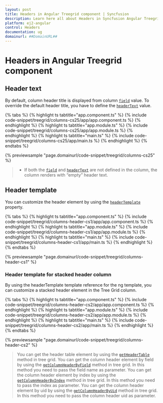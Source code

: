 ```yaml
---
layout: post
title: Headers in Angular Treegrid component | Syncfusion
description: Learn here all about Headers in Syncfusion Angular Treegrid component of Syncfusion Essential JS 2 and more.
platform: ej2-angular
control: Headers 
documentation: ug
domainurl: ##DomainURL##
---
```


# Headers in Angular Treegrid component

## Header text

By default, column header title is displayed from column [`field`](https://ej2.syncfusion.com/angular/documentation/api/treegrid/column#field) value. To override the default header title, you have to define the [`headerText`](https://ej2.syncfusion.com/angular/documentation/api/treegrid/column#headertext) value.

{% tabs %}
{% highlight ts tabtitle="app.component.ts" %}
{% include code-snippet/treegrid/columns-cs25/app/app.component.ts %}
{% endhighlight %}
{% highlight ts tabtitle="app.module.ts" %}
{% include code-snippet/treegrid/columns-cs25/app/app.module.ts %}
{% endhighlight %}
{% highlight ts tabtitle="main.ts" %}
{% include code-snippet/treegrid/columns-cs25/app/main.ts %}
{% endhighlight %}
{% endtabs %}
  
{% previewsample "page.domainurl/code-snippet/treegrid/columns-cs25" %}

> * If both the [`field`](https://ej2.syncfusion.com/angular/documentation/api/treegrid/column#field) and [`headerText`](https://ej2.syncfusion.com/angular/documentation/api/treegrid/column#headertext) are not defined in the column, the column renders with “empty” header text.

## Header template

You can customize the header element by using the [`headerTemplate`](https://ej2.syncfusion.com/angular/documentation/api/treegrid/column#headerTemplate) property.

{% tabs %}
{% highlight ts tabtitle="app.component.ts" %}
{% include code-snippet/treegrid/columns-header-cs1/app/app.component.ts %}
{% endhighlight %}
{% highlight ts tabtitle="app.module.ts" %}
{% include code-snippet/treegrid/columns-header-cs1/app/app.module.ts %}
{% endhighlight %}
{% highlight ts tabtitle="main.ts" %}
{% include code-snippet/treegrid/columns-header-cs1/app/main.ts %}
{% endhighlight %}
{% endtabs %}
  
{% previewsample "page.domainurl/code-snippet/treegrid/columns-header-cs1" %}

### Header template for stacked header column

By using the headerTemplate template reference for the ng template, you can customize a stacked header element in the Tree Grid column.

{% tabs %}
{% highlight ts tabtitle="app.component.ts" %}
{% include code-snippet/treegrid/columns-header-cs2/app/app.component.ts %}
{% endhighlight %}
{% highlight ts tabtitle="app.module.ts" %}
{% include code-snippet/treegrid/columns-header-cs2/app/app.module.ts %}
{% endhighlight %}
{% highlight ts tabtitle="main.ts" %}
{% include code-snippet/treegrid/columns-header-cs2/app/main.ts %}
{% endhighlight %}
{% endtabs %}
  
{% previewsample "page.domainurl/code-snippet/treegrid/columns-header-cs2" %}

> You can get the header table element by using the [`getHeaderTable`](https://ej2.syncfusion.com/angular/documentation/api/treegrid/#getheadertable) method in tree grid.
> You can get the column header element by field by using the [`getColumnHeaderByField`](https://ej2.syncfusion.com/angular/documentation/api/treegrid/#getcolumnheaderbyfield) method in tree grid. In this method you need to pass the field name as parameter.
> You can get the column header element by index by using the [`getColumnHeaderByIndex`](https://ej2.syncfusion.com/angular/documentation/api/treegrid/#getcolumnheaderbyindex) method in tree grid. In this method you need to pass the index as parameter.
> You can get the column header element by uid by using the [`getColumnHeaderByUid`](https://ej2.syncfusion.com/angular/documentation/api/treegrid/#getcolumnheaderbyuid) method in tree grid. In this method you need to pass the column header uid as parameter.